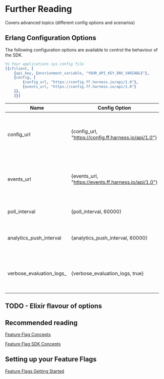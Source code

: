 # Further Reading

Covers advanced topics (different config options and scenarios)

## Erlang Configuration Options
The following configuration options are available to control the behaviour of the SDK.
```erlang
%% Your applications sys.config file
[{cfclient, [
    {api_key, {envrionment_variable, "YOUR_API_KEY_ENV_VARIABLE"},
    {config, [
        {config_url, "https://config.ff.harness.io/api/1.0"},
        {events_url, "https://config.ff.harness.io/api/1.0"}
    ]},
    ]}]
```

| Name                     | Config Option                                        | Description                                                                                                                                      | default                              |
|--------------------------|------------------------------------------------------|--------------------------------------------------------------------------------------------------------------------------------------------------|--------------------------------------|
| config_url               | {config_url, "https://config.ff.harness.io/api/1.0"} | the URL used to fetch feature flag evaluations. You should change this when using the Feature Flag proxy to http://localhost:7000                | https://config.ff.harness.io/api/1.0 |
| events_url               | {events_url, "https://events.ff.harness.io/api/1.0"} | the URL used to post metrics data to the feature flag service. You should change this when using the Feature Flag proxy to http://localhost:7000 | https://events.ff.harness.io/api/1.0 |
| poll_interval            | {poll_interval, 60000}                               | the interval in seconds that we poll for changes.                                                                                                | 60                                   |
| analytics_push_interval  | {analytics_push_interval, 60000}                     | the interval in seconds that we send analytics to the Harness Feature Flags service.                                                             | 60                                   |
| verbose_evaluation_logs_ | {verbose_evaluation_logs, true}                      | evaluation logs default to debug level, if this is set then evaluations logs will be set to info level.                                          | false                                |


## TODO - Elixir flavour of options

## Recommended reading

[Feature Flag Concepts](https://ngdocs.harness.io/article/7n9433hkc0-cf-feature-flag-overview)

[Feature Flag SDK Concepts](https://ngdocs.harness.io/article/rvqprvbq8f-client-side-and-server-side-sdks)

## Setting up your Feature Flags

[Feature Flags Getting Started](https://ngdocs.harness.io/article/0a2u2ppp8s-getting-started-with-feature-flags)
